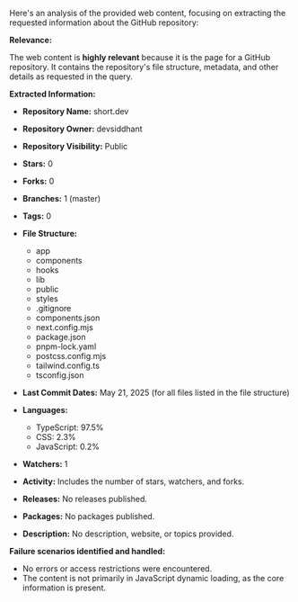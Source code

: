 Here's an analysis of the provided web content, focusing on extracting the requested information about the GitHub repository:

**Relevance:**

The web content is **highly relevant** because it is the page for a GitHub repository. It contains the repository's file structure, metadata, and other details as requested in the query.

**Extracted Information:**

*   **Repository Name:** short.dev
*   **Repository Owner:** devsiddhant
*   **Repository Visibility:** Public
*   **Stars:** 0
*   **Forks:** 0
*   **Branches:** 1 (master)
*   **Tags:** 0
*   **File Structure:**

    *   app
    *   components
    *   hooks
    *   lib
    *   public
    *   styles
    *   .gitignore
    *   components.json
    *   next.config.mjs
    *   package.json
    *   pnpm-lock.yaml
    *   postcss.config.mjs
    *   tailwind.config.ts
    *   tsconfig.json

*   **Last Commit Dates:** May 21, 2025 (for all files listed in the file structure)
*   **Languages:**
    *   TypeScript: 97.5%
    *   CSS: 2.3%
    *   JavaScript: 0.2%
*   **Watchers:** 1
*   **Activity:** Includes the number of stars, watchers, and forks.
*   **Releases:** No releases published.
*   **Packages:** No packages published.
*   **Description:** No description, website, or topics provided.

**Failure scenarios identified and handled:**

*   No errors or access restrictions were encountered.
*   The content is not primarily in JavaScript dynamic loading, as the core information is present.

